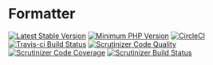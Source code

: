 # Formatter

[![Latest Stable Version](https://img.shields.io/packagist/v/imega/formatter.svg?style=flat-square)](https://packagist.org/packages/imega/formatter)
[![Minimum PHP Version](https://img.shields.io/badge/php-%3E%3D%205.4-8892BF.svg?style=flat-square)](https://php.net/)
[![CircleCI](https://circleci.com/gh/imega/formatter/tree/master.svg?style=svg)](https://circleci.com/gh/imega/formatter/tree/master)
[![Travis-ci Build Status](https://travis-ci.org/imega/formatter.svg?branch=master)](https://travis-ci.org/imega/formatter)
[![Scrutinizer Code Quality](https://scrutinizer-ci.com/g/imega/formatter/badges/quality-score.png?b=master)](https://scrutinizer-ci.com/g/imega/formatter/?branch=master)
[![Scrutinizer Code Coverage](https://scrutinizer-ci.com/g/imega/formatter/badges/coverage.png?b=master)](https://scrutinizer-ci.com/g/imega/formatter/?branch=master)
[![Scrutinizer Build Status](https://scrutinizer-ci.com/g/imega/formatter/badges/build.png?b=master)](https://scrutinizer-ci.com/g/imega/formatter/build-status/master)
